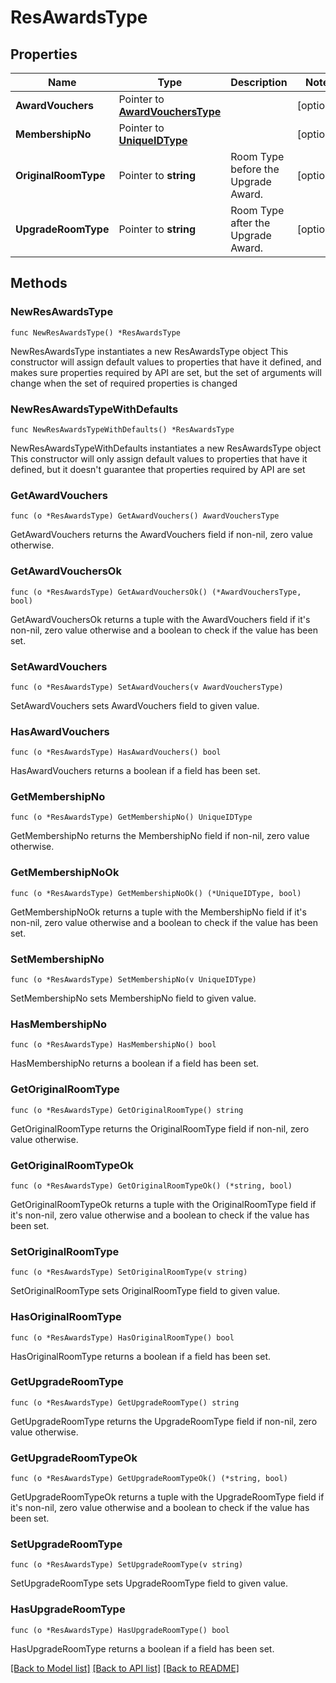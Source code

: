 # ResAwardsType

## Properties

Name | Type | Description | Notes
------------ | ------------- | ------------- | -------------
**AwardVouchers** | Pointer to [**AwardVouchersType**](AwardVouchersType.md) |  | [optional] 
**MembershipNo** | Pointer to [**UniqueIDType**](UniqueIDType.md) |  | [optional] 
**OriginalRoomType** | Pointer to **string** | Room Type before the Upgrade Award. | [optional] 
**UpgradeRoomType** | Pointer to **string** | Room Type after the Upgrade Award. | [optional] 

## Methods

### NewResAwardsType

`func NewResAwardsType() *ResAwardsType`

NewResAwardsType instantiates a new ResAwardsType object
This constructor will assign default values to properties that have it defined,
and makes sure properties required by API are set, but the set of arguments
will change when the set of required properties is changed

### NewResAwardsTypeWithDefaults

`func NewResAwardsTypeWithDefaults() *ResAwardsType`

NewResAwardsTypeWithDefaults instantiates a new ResAwardsType object
This constructor will only assign default values to properties that have it defined,
but it doesn't guarantee that properties required by API are set

### GetAwardVouchers

`func (o *ResAwardsType) GetAwardVouchers() AwardVouchersType`

GetAwardVouchers returns the AwardVouchers field if non-nil, zero value otherwise.

### GetAwardVouchersOk

`func (o *ResAwardsType) GetAwardVouchersOk() (*AwardVouchersType, bool)`

GetAwardVouchersOk returns a tuple with the AwardVouchers field if it's non-nil, zero value otherwise
and a boolean to check if the value has been set.

### SetAwardVouchers

`func (o *ResAwardsType) SetAwardVouchers(v AwardVouchersType)`

SetAwardVouchers sets AwardVouchers field to given value.

### HasAwardVouchers

`func (o *ResAwardsType) HasAwardVouchers() bool`

HasAwardVouchers returns a boolean if a field has been set.

### GetMembershipNo

`func (o *ResAwardsType) GetMembershipNo() UniqueIDType`

GetMembershipNo returns the MembershipNo field if non-nil, zero value otherwise.

### GetMembershipNoOk

`func (o *ResAwardsType) GetMembershipNoOk() (*UniqueIDType, bool)`

GetMembershipNoOk returns a tuple with the MembershipNo field if it's non-nil, zero value otherwise
and a boolean to check if the value has been set.

### SetMembershipNo

`func (o *ResAwardsType) SetMembershipNo(v UniqueIDType)`

SetMembershipNo sets MembershipNo field to given value.

### HasMembershipNo

`func (o *ResAwardsType) HasMembershipNo() bool`

HasMembershipNo returns a boolean if a field has been set.

### GetOriginalRoomType

`func (o *ResAwardsType) GetOriginalRoomType() string`

GetOriginalRoomType returns the OriginalRoomType field if non-nil, zero value otherwise.

### GetOriginalRoomTypeOk

`func (o *ResAwardsType) GetOriginalRoomTypeOk() (*string, bool)`

GetOriginalRoomTypeOk returns a tuple with the OriginalRoomType field if it's non-nil, zero value otherwise
and a boolean to check if the value has been set.

### SetOriginalRoomType

`func (o *ResAwardsType) SetOriginalRoomType(v string)`

SetOriginalRoomType sets OriginalRoomType field to given value.

### HasOriginalRoomType

`func (o *ResAwardsType) HasOriginalRoomType() bool`

HasOriginalRoomType returns a boolean if a field has been set.

### GetUpgradeRoomType

`func (o *ResAwardsType) GetUpgradeRoomType() string`

GetUpgradeRoomType returns the UpgradeRoomType field if non-nil, zero value otherwise.

### GetUpgradeRoomTypeOk

`func (o *ResAwardsType) GetUpgradeRoomTypeOk() (*string, bool)`

GetUpgradeRoomTypeOk returns a tuple with the UpgradeRoomType field if it's non-nil, zero value otherwise
and a boolean to check if the value has been set.

### SetUpgradeRoomType

`func (o *ResAwardsType) SetUpgradeRoomType(v string)`

SetUpgradeRoomType sets UpgradeRoomType field to given value.

### HasUpgradeRoomType

`func (o *ResAwardsType) HasUpgradeRoomType() bool`

HasUpgradeRoomType returns a boolean if a field has been set.


[[Back to Model list]](../README.md#documentation-for-models) [[Back to API list]](../README.md#documentation-for-api-endpoints) [[Back to README]](../README.md)


